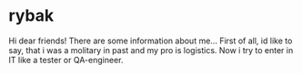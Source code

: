 # rybak

Hi dear friends! There are some information about me... 
First of all, id like to say, that i was a molitary in past and my pro is logistics.
Now i try to enter in IT like a tester or QA-engineer.
